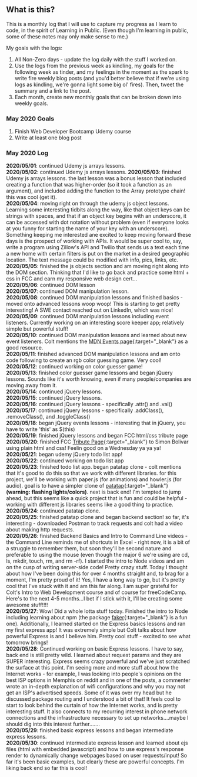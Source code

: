 ## What is this? ##
This is a monthly log that I will use to capture my progress as I learn to code, in the spirit of Learning in Public. (Even though I'm learning in public, some of these notes may only make sense to me.)    

My goals with the logs:
1. All Non-Zero days - update the log daily with the stuff I worked on.
2. Use the logs from the previous week as kindling, my goals for the following week as tinder, and my feelings in the moment as the spark to write fire weekly blog posts (and you'd better believe that if we're using logs as kindling, we're gonna light some big ol' fires). Then, tweet the summary and a link to the post.
3. Each month, create new monthly goals that can be broken down into weekly goals.

### May 2020 Goals
1. Finish Web Developer Bootcamp Udemy course
2. Write at least one blog post

### May 2020 Log
**2020/05/01**: continued Udemy js arrays lessons.    
**2020/05/02**: continued Udemy js arrays lessons.
**2020/05/03**: finished Udemy js arrays lessons. the last lesson was a bonus lesson that included creating a function that was higher-order (so it took a function as an argument), and included adding the function to the Array prototype chain! this was cool (get it).    
**2020/05/04**: moving right on through the udemy js object lessons. Learning some interesting tidbits along the way, like that object keys can be strings with spaces, and that if an object key begins with an underscore, it can be accessed with dot notation without problem (even if everyone looks at you funny for starting the name of your key with an underscore). Something keeping me interested ane excited to keep moving forward these days is the prospect of working with APIs. It would be super cool to, say, write a program using Zillow's API and Twilio that sends us a text each time a new home with certain filters is put on the market in a desired geographic location. The text message could be modified with info, pics, links, etc.    
**2020/05/05**: finished the js objects section and am moving right along into the DOM section. Thinking that I'd like to go back and practice some html + css in FCC and earn my responsive web design cert...     
**2020/05/06**: continued DOM lesson    
**2020/05/07**: continued DOM manipulation lesson.    
**2020/05/08**: continued DOM manipulation lessons and finished basics - moved onto advanced lessons woop woop! This is starting to get pretty interesting! A SWE contact reached out on LinkedIn, which was nice!    
**2020/05/09**: continued DOM manipulation lessons including event listeners. Currently working on an interesting score keeper app; relatively simple but powerful stuff!    
**2020/05/10**: continued DOM manipulation lessons and learned about new event listeners. Colt mentions the [MDN Events page](https://developer.mozilla.org/en-US/docs/Web/Events){:target="\_blank"} as a good resource.    
**2020/05/11**: finished advanced DOM manipulation lessons and am onto code following to create an rgb color guessing game. Very cool!    
**2020/05/12**: continued working on color guesser game!    
**2020/05/13**: finished color guesser game lessons and began jQuery lessons. Sounds like it's worth knowing, even if many people/companies are moving away from it.    
**2020/05/14**: continued jQuery lessons.    
**2020/05/15**: continued jQuery lessons.    
**2020/05/16**: continued jQuery lessons - specifically .attr() and .val()    
**2020/05/17**: continued jQuery lessons - specifically .addClass(), .removeClass(), and .toggleClass()    
**2020/05/18**: began jQuery events lessons - interesting that in jQuery, you have to write 'this' as $(this)    
**2020/05/19**: finished jQuery lessons and began FCC html/css tribute page    
**2020/05/20**: finished FCC [Tribute Page](https://codepen.io/jahberk/full/XWmogjp){:target="\_blank"} to Simon Bolivar using plain html and css! Feelin good on a Wednesday ya ya ya!    
**2020/05/21**: began udemy jQuery todo list app!    
**2020/05/22**: continued working on todo list app    
**2020/05/23**: finished todo list app. began patatap clone - colt mentions that it's good to do this so that we work with different libraries. for this project, we'll be working with paper.js (for animations) and howler.js (for audio). goal is to have a simpler clone of [patatap](https://www.patatap.com/){:target="\_blank"} **(warning: flashing lights/colors)**. next is back end! I'm tempted to jump ahead, but this seems like a quick project that is fun and could be helpful - working with different js libraries seems like a good thing to practice.    
**2020/05/24**: continued patatap clone.    
**2020/05/25**: finished patatap clone and began backend section! so far, it's interesting - downloaded Postman to track requests and colt had a video about making http requests.     
**2020/05/26**: finished Backend Basics and Intro to Command Line videos - the Command Line reminds me of shortcuts in Excel - right now, it is a bit of a struggle to remember them, but soon they'll be second nature and preferable to using the mouse (even though the major 6 we're using are cd, ls, mkdir, touch, rm, and rm -rf). I started the intro to Node videos and am on the cusp of writing server-side code! Pretty crazy stuff. Today I thought about how I've been doing this for over 4 months straight and, to brag for a moment, I'm pretty proud of it! Yes, I have a long way to go, but it's pretty cool that I've stuck with it and am this far along. I am super grateful for Colt's Intro to Web Development course and of course for freeCodeCamp. Here's to the next 4-5 months...I bet if I stick with it, I'll be creating some awesome stuff!!!!    
**2020/05/27**: Wow! Did a whole lotta stuff today. Finished the intro to Node including learning about npm (the package [faker](https://www.npmjs.com/package/faker){:target="\_blank"} is a fun one). Additionally, I learned started on the Express basics lessons and ran my first express app! It was extremely simple but Colt talks about how powerful Express is and I believe him. Pretty cool stuff - excited to see what tomorrow brings!    
**2020/05/28**: Continued working on basic Express lessons. I have to say, back end is still pretty wild. I learned about request params and they are SUPER interesting. Express seems crazy powerful and we've just scratched the surface at this point. I'm seeing more and more stuff about how the Internet works - for example, I was looking into people's opinions on the best ISP options in Memphis on reddit and in one of the posts, a commenter wrote an in-depth explanation of wifi configurations and why you may not get an ISP's advertised speeds. Some of it was over my head but he discussed package routing and I understood a bit of that! It feels cool to start to look behind the curtain of how the Internet works, and is pretty interesting stuff. It also connects to my recurring interest in phone network connections and the infrastructure necessary to set up networks....maybe I should dig into this interest further.......     
**2020/05/29**: finished basic express lessons and began intermediate express lessons.    
**2020/05/30**: continued intermediate express lesson and learned about ejs files (html with embedded javascript) and how to use express's response render to dynamically change webpages based on user requests/input! So far it's been basic examples, but clearly these are powerful concepts. I'm liking back end so far this is cool!     
